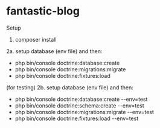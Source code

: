 # fantastic-blog

Setup

1. composer install

2a. setup database (env file) and then:
  - php bin/console doctrine:database:create
  - php bin/console doctrine:migrations:migrate
  - php bin/console doctrine:fixtures:load

(for testing)
2b. setup database (env file) and then:
  - php bin/console doctrine:database:create --env=test
  - php bin/console doctrine:schema:create --env=test
  - php bin/console doctrine:migrations:migrate --env=test
  - php bin/console doctrine:fixtures:load --env=test
